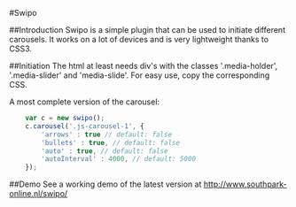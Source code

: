 #Swipo

##Introduction
Swipo is a simple plugin that can be used to initiate different carousels. It works on a lot of devices and is very lightweight thanks to CSS3.

##Initiation
The html at least needs div's with the classes '.media-holder', '.media-slider' and 'media-slide'. For easy use, copy the corresponding CSS. 

A most complete version of the carousel:

```javascript
    var c = new swipo();
    c.carousel('.js-carousel-1', {
        'arrows' : true // default: false
        'bullets' : true, // default: false
        'auto' : true, // default: false
        'autoInterval' : 4000, // default: 5000
    });
```

##Demo
See a working demo of the latest version at http://www.southpark-online.nl/swipo/

